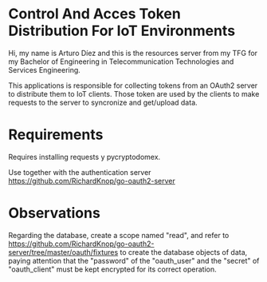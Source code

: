 # Control And Acces Token Distribution For IoT Environments
Hi, my name is Arturo Díez and this is the resources server from my TFG for my Bachelor of Engineering in Telecommunication Technologies and Services Engineering.

This applications is responsible for collecting tokens from an OAuth2 server to distribute them to IoT clients. Those token are used by the clients to make requests to the server to syncronize and get/upload data.

# Requirements
Requires installing requests y pycryptodomex.

Use together with the authentication server https://github.com/RichardKnop/go-oauth2-server

# Observations
Regarding the database, create a scope named "read", and refer to https://github.com/RichardKnop/go-oauth2-server/tree/master/oauth/fixtures to create the database objects of data, paying attention that the "password" of the "oauth_user" and the "secret" of "oauth_client" must be kept encrypted for its correct operation.
